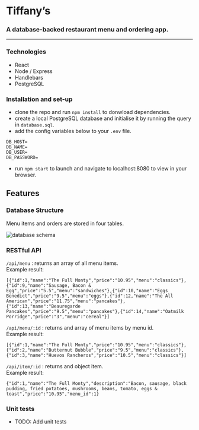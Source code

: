 # Tiffany’s
### A database-backed restaurant menu and ordering app.
---
### Technologies
- React
- Node / Express
- Handlebars
- PostgreSQL

### Installation and set-up

- clone the repo and run `npm install` to donwload dependencies.
- create a local PostgreSQL database and initialise it by running the query in `database.sql`.
- add the config variables below to your `.env` file.

```
DB_HOST=
DB_NAME=
DB_USER=
DB_PASSWORD=
```

- run `npm start` to launch and navigate to localhost:8080 to view in your browser.

## Features

### Database Structure

Menu items and orders are stored in four tables.

![database schema]('https://raw.githubusercontent.com/joelamb/delivereat-with-db/master/static/assets/images/deliver-eat-db-schema.png')

### RESTful API
`/api/menu` : returns an array of all menu items.  
Example result:
```
[{"id":1,"name":"The Full Monty","price":"10.95","menu":"classics"},   
{"id":9,"name":"Sausage, Bacon & Egg","price":"5.5","menu":"sandwiches"},{"id":10,"name":"Eggs Benedict","price":"9.5","menu":"eggs"},{"id":12,"name":"The All American","price":"11.75","menu":"pancakes"},{"id":13,"name":"Beauregarde Pancakes","price":"9.5","menu":"pancakes"},{"id":14,"name":"Oatmilk Porridge","price":"3","menu":"cereal"}]
```

`/api/menu/:id` : returns and array of menu items by menu id.   
Example result:
```
[{"id":1,"name":"The Full Monty","price":"10.95","menu":"classics"},{"id":2,"name":"Butternut Bubble","price":"9.5","menu":"classics"},{"id":3,"name":"Huevos Rancheros","price":"10.5","menu":"classics"}]
```

`/api/item/:id` : returns and object item.  
Example result:
```
{"id":1,"name":"The Full Monty","description":"Bacon, sausage, black pudding, fried potatoes, mushrooms, beans, tomato, eggs & toast","price":"10.95","menu_id":1}
```

### Unit tests

* TODO: Add unit tests